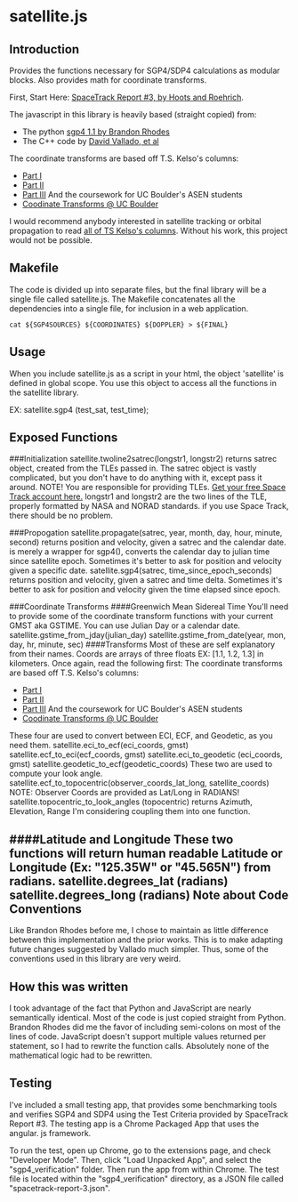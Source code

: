 satellite.js
==============

Introduction
--------------
Provides the functions necessary for SGP4/SDP4 calculations as modular blocks. Also provides math for coordinate transforms.

First, Start Here: [SpaceTrack Report #3, by Hoots and Roehrich](http://celestrak.com/NORAD/documentation/spacetrk.pdf).

The javascript in this library is heavily based (straight copied) from:
*   The python [sgp4 1.1 by Brandon Rhodes](https://pypi.python.org/pypi/sgp4/)
*   The C++ code by [David Vallado, et al](http://www.celestrak.com/publications/AIAA/2006-6753/)

The coordinate transforms are based off T.S. Kelso's columns:
*   [Part I](http://celestrak.com/columns/v02n01/)
*   [Part II](http://celestrak.com/columns/v02n02/)
*   [Part III](http://celestrak.com/columns/v02n03/)
And the coursework for UC Boulder's ASEN students
*   [Coodinate Transforms @ UC Boulder](ccar.colorado.edu/ASEN5070/handouts/coordsys.doc)

I would recommend anybody interested in satellite tracking or
orbital propagation to read [all of TS Kelso's columns](http://celestrak.com/columns/).
Without his work, this project would not be possible.

Makefile
--------
The code is divided up into separate files, but the final library will be a single file called satellite.js. The Makefile concatenates all the dependencies into a single file, for inclusion in a web application.

    cat ${SGP4SOURCES} ${COORDINATES} ${DOPPLER} > ${FINAL}

Usage
-----
When you include satellite.js as a script in your html,
the object 'satellite' is defined in global scope.
You use this object to access all the functions in
the satellite library.

EX:
    satellite.sgp4 (test_sat, test_time);

Exposed Functions
---
###Initialization
    satellite.twoline2satrec(longstr1, longstr2)
returns satrec object, created from the TLEs passed in.
The satrec object is vastly complicated, but you don't
have to do anything with it, except pass it around.
NOTE!
You are responsible for providing TLEs.
[Get your free Space Track account here.](https://www.space-track.org/auth/login)
longstr1 and longstr2 are the two lines of the TLE, properly
formatted by NASA and NORAD standards. if you use Space Track,
there should be no problem.


###Propogation
    satellite.propagate(satrec, year, month, day, hour, minute, second)
returns position and velocity, given a satrec and the calendar date.
is merely a wrapper for sgp4(), converts the calendar day to julian
time since satellite epoch. Sometimes it's better to ask for position
and velocity given a specific date.
    satellite.sgp4(satrec, time_since_epoch_seconds)
returns position and velocity, given a satrec and time delta.
Sometimes it's better to ask for position and velocity given the
time elapsed since epoch.

###Coordinate Transforms
####Greenwich Mean Sidereal Time
You'll need to provide some of the coordinate transform functions with your
current GMST aka GSTIME. You can use Julian Day or a calendar date.
    satellite.gstime_from_jday(julian_day)
    satellite.gstime_from_date(year, mon, day, hr, minute, sec)
####Transforms
Most of these are self explanatory from their names.
Coords are arrays of three floats EX: [1.1, 1.2, 1.3]
in kilometers. Once again, read the following first:
The coordinate transforms are based off T.S. Kelso's columns:
*   [Part I](http://celestrak.com/columns/v02n01/)
*   [Part II](http://celestrak.com/columns/v02n02/)
*   [Part III](http://celestrak.com/columns/v02n03/)
And the coursework for UC Boulder's ASEN students
*   [Coodinate Transforms @ UC Boulder](ccar.colorado.edu/ASEN5070/handouts/coordsys.doc)

These four are used to convert between ECI, ECF, and Geodetic,
as you need them.
    satellite.eci_to_ecf(eci_coords, gmst)
    satellite.ecf_to_eci(ecf_coords, gmst)
    satellite.eci_to_geodetic (eci_coords, gmst)
    satellite.geodetic_to_ecf(geodetic_coords)
These two are used to compute your look angle.
    satellite.ecf_to_topocentric(observer_coords_lat_long, satellite_coords)
NOTE: Observer Coords are provided as Lat/Long in RADIANS!
    satellite.topocentric_to_look_angles (topocentric)
        returns Azimuth, Elevation, Range
I'm considering coupling them into one function.

####Latitude and Longitude
These two functions will return human readable Latitude or Longitude
(Ex: "125.35W" or "45.565N") from radians.
    satellite.degrees_lat (radians)
    satellite.degrees_long (radians)
Note about Code Conventions
---------------------------
Like Brandon Rhodes before me, I chose to maintain as little difference between this implementation and the prior works. This is to make adapting future changes suggested by Vallado much simpler. Thus, some of the conventions used in this library are very weird.

How this was written
--------------------
I took advantage of the fact that Python and JavaScript are nearly semantically identical. Most of the code is just copied straight from Python. Brandon Rhodes did me the favor of including semi-colons on most of the lines of code. JavaScript doesn't support multiple values returned per statement, so I had to rewrite the function calls. Absolutely none of the mathematical logic had to be rewritten.

Testing
-------
I've included a small testing app, that provides some benchmarking tools
and verifies SGP4 and SDP4 using the Test Criteria provided by SpaceTrack
Report #3. The testing app is a Chrome Packaged App that uses the angular.
js framework.

To run the test, open up Chrome, go to the extensions page, and check
"Developer Mode". Then, click "Load Unpacked App", and select the
"sgp4_verification" folder. Then run the app from within Chrome.
The test file is located within the "sgp4_verification" directory, as a
JSON file called "spacetrack-report-3.json".

